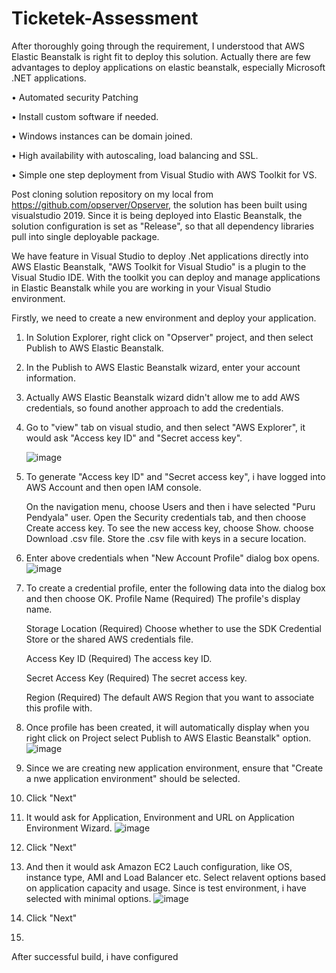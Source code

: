 # Ticketek-Assessment

After thoroughly going through the requirement, I understood that AWS Elastic Beanstalk is right fit to deploy this solution.
Actually there are few advantages to deploy applications on elastic beanstalk, especially Microsoft .NET applications.

•	Automated security Patching

•	Install custom software if needed.

•	Windows instances can be domain joined.

•	High availability with autoscaling, load balancing and SSL.

•	Simple one step deployment from Visual Studio with AWS Toolkit for VS.


Post cloning solution repository on my local from https://github.com/opserver/Opserver, the solution has been built using visualstudio 2019. Since it is being deployed into Elastic Beanstalk, the solution configuration is set as "Release", so that all dependency libraries pull into single deployable package.

We have feature in Visual Studio to deploy .Net applications directly into AWS Elastic Beanstalk, "AWS Toolkit for Visual Studio" is a plugin to the Visual Studio IDE. With the toolkit you can deploy and manage applications in Elastic Beanstalk while you are working in your Visual Studio environment.

Firstly, we need to create a new environment and deploy your application.

1. In Solution Explorer, right click on "Opserver" project, and then select Publish to AWS Elastic Beanstalk.
2. In the Publish to AWS Elastic Beanstalk wizard, enter your account information.
3. Actually AWS Elastic Beanstalk wizard didn't allow me to add AWS credentials, so found another approach to add the credentials.
4. Go to "view" tab on visual studio, and then select "AWS Explorer", it would ask "Access key ID" and "Secret access key".
    
    ![image](https://user-images.githubusercontent.com/53302261/125888117-8216a213-e943-49ac-a01f-4a0b1bd57c3b.png)

5. To generate "Access key ID" and "Secret access key", i have logged into AWS Account and then open IAM console.
    
    On the navigation menu, choose Users and then i have selected "Puru Pendyala" user.
    Open the Security credentials tab, and then choose Create access key.
    To see the new access key, choose Show.
    choose Download .csv file. Store the .csv file with keys in a secure location.
    
6. Enter above credentials when "New Account Profile" dialog box opens.
    ![image](https://user-images.githubusercontent.com/53302261/125888184-0d4bbd2d-862a-4495-8846-46ff93a7657f.png)
   
7. To create a credential profile, enter the following data into the dialog box and then choose OK.
    Profile Name
        (Required) The profile's display name.

    Storage Location
        (Required) Choose whether to use the SDK Credential Store or the shared AWS credentials file.

    Access Key ID
        (Required) The access key ID.

    Secret Access Key
        (Required) The secret access key.

    Region
        (Required) The default AWS Region that you want to associate this profile with.
        

8. Once profile has been created, it will automatically display when you right click on Project select Publish to AWS Elastic Beanstalk" option.
    ![image](https://user-images.githubusercontent.com/53302261/125889061-4b12e1c2-a9cb-4b7d-962d-de2900b83ecf.png)

9. Since we are creating new application environment, ensure that "Create a nwe application environment" should be selected.
10. Click "Next"
11. It would ask for Application, Environment and URL on Application Environment Wizard.
    ![image](https://user-images.githubusercontent.com/53302261/125889358-01f311ec-ca84-40fc-ae14-70301691557b.png)
12. Click "Next"
13. And then it would ask Amazon EC2 Lauch configuration, like OS, instance type, AMI and Load Balancer etc. Select relavent options based on application capacity and usage.  Since is test environment, i have selected with minimal options.
    ![image](https://user-images.githubusercontent.com/53302261/125889948-98dc2566-f7d6-4013-87cc-f4319f931cf7.png)
14. Click "Next"
15. 


After successful build, i have configured 
